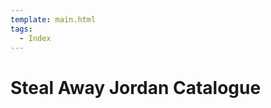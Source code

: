 ```yaml
---
template: main.html
tags:
  - Index
---
```


# Steal Away Jordan Catalogue

<!-- material/tags { scope: true } -->